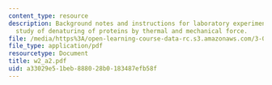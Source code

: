```yaml
---
content_type: resource
description: Background notes and instructions for laboratory experiments on AFM/DSC
  study of denaturing of proteins by thermal and mechanical force.
file: /media/https%3A/open-learning-course-data-rc.s3.amazonaws.com/3-014-materials-laboratory-fall-2006/a33029e51beb888028b0183487efb58f_w2_a2.pdf
file_type: application/pdf
resourcetype: Document
title: w2_a2.pdf
uid: a33029e5-1beb-8880-28b0-183487efb58f
---
```

